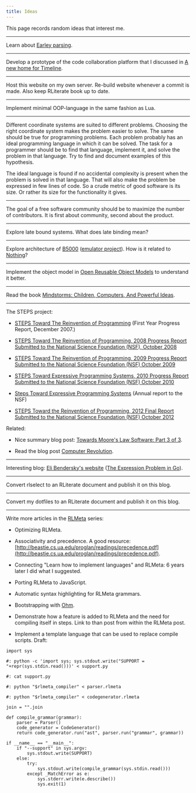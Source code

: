 ```yaml
---
title: Ideas
---
```


This page records random ideas that interest me.

---

Learn about [Earley parsing](https://en.wikipedia.org/wiki/Earley_parser).

---

Develop a prototype of the code collaboration platform that I discussed in [A
new home for Timeline](/writing/new-home-for-timeline/index.html).

---

Host this website on my own server. Re-build website whenever a commit is made.
Also keep RLiterate book up to date.

---

Implement minimal OOP-language in the same fashion as Lua.

---

Different coordinate systems are suited to different problems. Choosing the
right coordinate system makes the problem easier to solve. The same should be
true for programming problems. Each problem probably has an ideal programming
language in which it can be solved. The task for a programmer should be to find
that language, implement it, and solve the problem in that language. Try to
find and document examples of this hypothesis.

The ideal language is found if no accidental complexity is present when the
problem is solved in that language. That will also make the problem be
expressed in few lines of code. So a crude metric of good software is its size.
Or rather its size for the functionality it gives.

---

The goal of a free software community should be to maximize the number of
contributors. It is first about community, second about the product.

---

Explore late bound systems. What does late binding mean?

---

Explore architecture of
[B5000](https://en.wikipedia.org/wiki/Burroughs_large_systems) ([emulator
project](https://github.com/pkimpel/retro-b5500)). How is it related to
[Nothing](https://github.com/alexwarth/nothing)?

---

Implement the object model in [Open Reusable Object
Models](http://www.vpri.org/pdf/tr2006003a_objmod.pdf) to understand it better.

---

Read the book [Mindstorms: Children, Computers, And Powerful
Ideas](https://www.amazon.com/Mindstorms-Children-Computers-Powerful-Ideas/dp/0465046746?keywords=mindstorm+papert&qid=1538158112&sr=8-1-spell&ref=mp_s_a_1_1).

---

The STEPS project:

* [STEPS Toward The Reinvention of Programming](http://www.vpri.org/pdf/tr2007008_steps.pdf) (First Year Progress Report, December 2007.)

* [STEPS Toward The Reinvention of Programming, 2008 Progress Report Submitted to the National Science Foundation (NSF), October 2008](http://www.vpri.org/pdf/tr2008004_steps08.pdf)

* [STEPS Toward The Reinvention of Programming, 2009 Progress Report Submitted to the National Science Foundation (NSF) October 2009](http://www.vpri.org/pdf/tr2009016_steps09.pdf)

* [STEPS Toward Expressive Programming Systems, 2010 Progress Report Submitted to the National Science Foundation (NSF) October 2010](http://www.vpri.org/pdf/tr2010004_steps10.pdf)

* [Steps Toward Expressive Programming Systems](http://www.vpri.org/pdf/tr2011004_steps11.pdf) (Annual report to the NSF)

* [STEPS Toward the Reinvention of Programming, 2012 Final Report Submitted to the National Science Foundation (NSF) October 2012](http://www.vpri.org/pdf/tr2012001_steps.pdf)

Related:

* Nice summary blog post: [Towards Moore's Law Software: Part 3 of 3](https://www.moserware.com/2008/04/towards-moores-law-software-part-3-of-3.html).

* Read the blog post [Computer Revolution](http://blog.rtens.org/computer-revolution.html).

---

Interesting blog: [Eli Bendersky's website](https://eli.thegreenplace.net/)
([The Expression Problem in Go](https://eli.thegreenplace.net/2018/the-expression-problem-in-go/)).

---

Convert rlselect to an RLiterate document and publish it on this blog.

---

Convert my dotfiles to an RLiterate document and publish it on this blog.

---

Write more articles in the [RLMeta](/tags/rlmeta/index.html) series:

* Optimizing RLMeta.

* Associativity and precedence. A good resource:
  [http://beastie.cs.ua.edu/proglan/readings/precedence.pdf](http://beastie.cs.ua.edu/proglan/readings/precedence.pdf).

* Connecting "Learn how to implement languages" and RLMeta: 6 years
  later I did what I suggested.

* Porting RLMeta to JavaScript.

* Automatic syntax highlighting for RLMeta grammars.

* Bootstrapping with [Ohm](https://ohmlang.github.io/).

* Demonstrate how a feature is added to RLMeta and the need for compiling
  itself in steps. Link to than post from within the RLMeta post.

* Implement a template language that can be used to replace compile scripts.
  Draft:

```
import sys

#: python -c 'import sys; sys.stdout.write("SUPPORT = "+repr(sys.stdin.read()))' < support.py

#: cat support.py

#: python "$rlmeta_compiler" < parser.rlmeta

#: python "$rlmeta_compiler" < codegenerator.rlmeta

join = "".join

def compile_grammar(grammar):
    parser = Parser()
    code_generator = CodeGenerator()
    return code_generator.run("ast", parser.run("grammar", grammar))

if __name__ == "__main__":
    if "--support" in sys.argv:
        sys.stdout.write(SUPPORT)
    else:
        try:
            sys.stdout.write(compile_grammar(sys.stdin.read()))
        except _MatchError as e:
            sys.stderr.write(e.describe())
            sys.exit(1)
```
